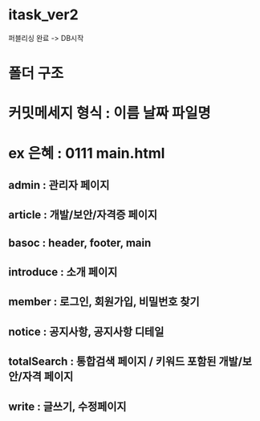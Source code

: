 # itask_ver2
퍼블리싱 완료 -> DB시작

# 폴더 구조

# 커밋메세지 형식 : 이름 날짜 파일명 
# ex 은혜 : 0111 main.html

## admin : 관리자 페이지

## article : 개발/보안/자격증 페이지

## basoc : header, footer, main

## introduce : 소개 페이지

## member : 로그인, 회원가입, 비밀번호 찾기

## notice : 공지사항, 공지사항 디테일

## totalSearch : 통합검색 페이지 / 키워드 포함된 개발/보안/자격 페이지

## write : 글쓰기, 수정페이지